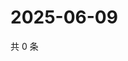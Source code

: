 # 2025-06-09

共 0 条

<!-- BEGIN ZHIHUVIDEO -->
<!-- 最后更新时间 Mon Jun 09 2025 14:18:18 GMT+0800 (China Standard Time) -->

<!-- END ZHIHUVIDEO -->
